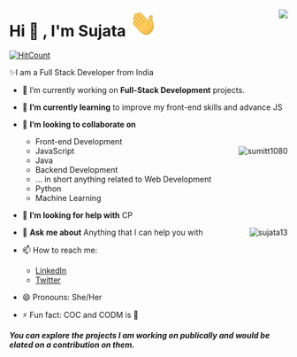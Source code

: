 # Hi 👐 , I'm Sujata <img src="https://raw.githubusercontent.com/ABSphreak/ABSphreak/master/gifs/Hi.gif" width="50px"> <img  align='right' src="https://raw.githubusercontent.com/sumitt1080/sujata13/master/tuxpi.com.1601877354.jpg">

[![HitCount](http://hits.dwyl.com/sujata13/sujata13.svg)](http://hits.dwyl.com/sujata13/sujata13)

✨I am a Full Stack Developer from India

<!--
**sujata13/sujata13** is a ✨ _special_ ✨ repository because its `README.md` (this file) appears on your GitHub profile.

### Languages and Tools :computer:
<code><img height="25" src="https://raw.githubusercontent.com/github/explore/80688e429a7d4ef2fca1e82350fe8e3517d3494d/topics/javascript/javascript.png"></code>


Here are some ideas to get you started:
-->
- 🔭 I’m currently working on **Full-Stack Development** projects.
- 🌱 **I’m currently learning** to improve my front-end skills and advance JS
- 👯 **I’m looking to collaborate on** 
    * Front-end Development
    * JavaScript                                    <img align="right" src="https://github-readme-stats.vercel.app/api?username=sujata13&show_icons=true&theme=dracula" alt="sumitt1080" /></br>
    * Java
    * Backend Development
    * ... in short anything related to Web Development
    * Python
    * Machine Learning                              
                          
- 🤔 **I’m looking for help with** CP 

- 💬 **Ask me about** Anything that I can help you with                  <img align="right" src="https://github-readme-stats.vercel.app/api/top-langs/?username=sujata13&layout=compact" alt="sujata13" /></br>
     
- 📫 How to reach me: 
    * [LinkedIn](https://www.linkedin.com/in/sujata-mishra-2ab834168/)
    * [Twitter](https://twitter.com/SujataM27610308)
    
- 😄 Pronouns: She/Her

- ⚡ Fun fact: COC and CODM is 💖

__*You can explore the projects I am working on publically and would be elated on a contribution on them.*__
